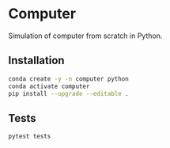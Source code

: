 # Computer

Simulation of computer from scratch in Python.


## Installation

```bash
conda create -y -n computer python
conda activate computer
pip install --upgrade --editable .
```

## Tests
```
pytest tests
```